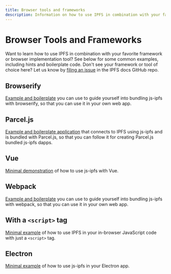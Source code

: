 ```yaml
---
title: Browser tools and frameworks
description: Information on how to use IPFS in combination with your favorite frameworks or browser implementation tools.
---
```


# Browser Tools and Frameworks

Want to learn how to use IPFS in combination with your favorite framework or browser implementation tool? See below for some common examples, including hints and boilerplate code. Don't see your framework or tool of choice here? Let us know by [filing an issue](https://github.com/ipfs/ipfs-docs/issues/new?assignees=&labels=OKR+3%3A+Content+Improvement%2C+docs-ipfs&template=content-request.md&title=%5BCONTENT+REQUEST%5D+%20Browser%20Implementation%20Tools%20and%20Frameworks) in the IPFS docs GitHub repo.

## Browserify

[Example and boilerplate](https://github.com/ipfs/js-ipfs/tree/master/examples/browser-browserify) you can use to guide yourself into bundling js-ipfs with browserify, so that you can use it in your own web app.

## Parcel.js

[Example and boilerplate application](https://github.com/ipfs/js-ipfs/tree/master/examples/browser-parceljs) that connects to IPFS using js-ipfs and is bundled with Parcel.js, so that you can follow it for creating Parcel.js bundled js-ipfs dapps.

## Vue

[Minimal demonstration](https://github.com/ipfs/js-ipfs/tree/master/examples/browser-vue) of how to use js-ipfs with Vue.

## Webpack

[Example and boilerplate](https://github.com/ipfs/js-ipfs/tree/master/examples/browser-webpack) you can use to guide yourself into bundling js-ipfs with webpack, so that you can use it in your own web app.

## With a `<script>` tag

[Minimal example](https://github.com/ipfs/js-ipfs/tree/master/examples/browser-script-tag) of how to use IPFS in your in-browser JavaScript code with just a `<script>` tag.

## Electron

[Minimal example](https://github.com/ipfs/js-ipfs/tree/master/examples/run-in-electron) of how to use js-ipfs in your Electron app.
